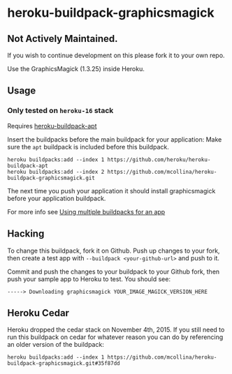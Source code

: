 heroku-buildpack-graphicsmagick
===============================

## Not Actively Maintained.
If you wish to continue development on this please fork it to your own repo.

Use the GraphicsMagick (1.3.25) inside Heroku.

## Usage

### Only tested on `heroku-16` stack

Requires [heroku-buildpack-apt](https://github.com/heroku/heroku-buildpack-apt)

Insert the buildpacks before the main buildpack for your application:
Make sure the `apt` buildpack is included before this buildpack.
```
heroku buildpacks:add --index 1 https://github.com/heroku/heroku-buildpack-apt
heroku buildpacks:add --index 2 https://github.com/mcollina/heroku-buildpack-graphicsmagick.git
```

The next time you push your application it should install graphicsmagick before
your application buildpack.

For more info see [Using multiple buildpacks for an app](https://devcenter.heroku.com/articles/using-multiple-buildpacks-for-an-app)

## Hacking

To change this buildpack, fork it on Github.  Push up changes to your fork,
then create a test app with `--buildpack <your-github-url>` and push to it.

Commit and push the changes to your buildpack to your Github fork, then
push your sample app to Heroku to test.  You should see:

    -----> Downloading graphicsmagick YOUR_IMAGE_MAGICK_VERSION_HERE

## Heroku Cedar

Heroku dropped the cedar stack on November 4th, 2015. If you still need to run
this buildpack on cedar for whatever reason you can do by referencing an older
version of the buildpack:

```
heroku buildpacks:add --index 1 https://github.com/mcollina/heroku-buildpack-graphicsmagick.git#35f87dd
```
